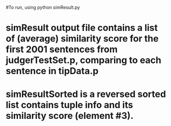#To run, using
python simResult.py

# simResult output file contains a list of (average) similarity score for the first 2001 sentences from judgerTestSet.p, comparing to each sentence in tipData.p

# simResultSorted is a reversed sorted list contains tuple info and its similarity score (element #3).